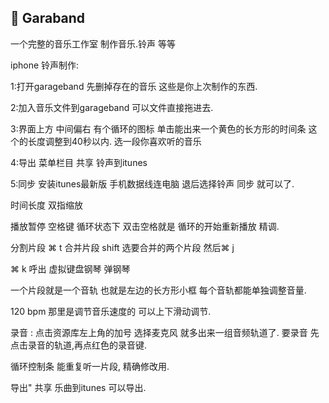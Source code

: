 ##  Garaband
一个完整的音乐工作室 制作音乐.铃声 等等

iphone 铃声制作:

1:打开garageband   先删掉存在的音乐 这些是你上次制作的东西.

2:加入音乐文件到garageband  可以文件直接拖进去.

3:界面上方 中间偏右 有个循环的图标  单击能出来一个黄色的长方形的时间条  这个的长度调整到40秒以内.  选一段你喜欢听的音乐

4:导出   菜单栏目 共享  铃声到itunes  

5:同步   安装itunes最新版 手机数据线连电脑 退后选择铃声 同步 就可以了.



时间长度    双指缩放

播放暂停     空格键       循环状态下 双击空格就是 循环的开始重新播放  精调.


分割片段     ⌘ t
合并片段     shift 选要合并的两个片段  然后⌘ j  

⌘ k          呼出 虚拟键盘钢琴  弹钢琴



一个片段就是一个音轨      也就是左边的长方形小框  每个音轨都能单独调整音量.  







120 bpm 那里是调节音乐速度的 可以上下滑动调节.

录音 :
	点击资源库左上角的加号 选择麦克风 就多出来一组音频轨道了.
	要录音 先点击录音的轨道,再点红色的录音键.
 
循环控制条 能重复听一片段, 精确修改用.

导出"     共享 乐曲到itunes 可以导出.
